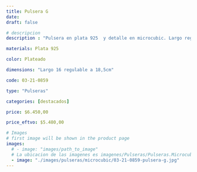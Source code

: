```yaml
---
title: Pulsera G
date: 
draft: false

# descripcion
description : "Pulsera en plata 925  y detalle en microcubic. Largo regulable."

materials: Plata 925

color: Plateado

dimensions: "Largo 16 regulable a 18,5cm"

code: 03-21-0859

type: "Pulseras"

categories: [destacados]

price: $6.450,00

price_eftvo: $5.480,00

# Images
# first image will be shown in the product page
images:
  # - image: "images/path_to_image"
  # La ubicacion de las imagenes es imagenes/Pulseras/Pulseras.Microcubic/03-21-0859-pulsera-g
  - image: "./images/pulseras/microcubic/03-21-0859-pulsera-g.jpg"
---
```

